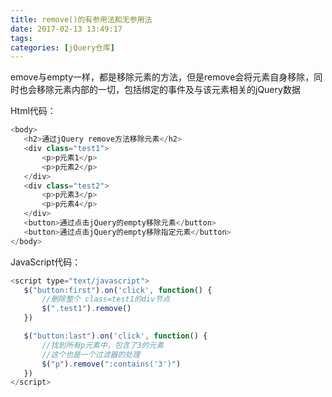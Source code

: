 ```yaml
---
title: remove()的有参用法和无参用法
date: 2017-02-13 13:49:17
tags:
categories: [jQuery仓库]
---
```

emove与empty一样，都是移除元素的方法，但是remove会将元素自身移除，同时也会移除元素内部的一切，包括绑定的事件及与该元素相关的jQuery数据
<!--more-->
Html代码：
 ```js
<body>
    <h2>通过jQuery remove方法移除元素</h2>
    <div class="test1">
        <p>p元素1</p>
        <p>p元素2</p>
    </div>
    <div class="test2">
        <p>p元素3</p>
        <p>p元素4</p>
    </div>
    <button>通过点击jQuery的empty移除元素</button>
    <button>通过点击jQuery的empty移除指定元素</button>
</body>
 ```
 JavaScript代码：
 ```js
<script type="text/javascript">
    $("button:first").on('click', function() {
        //删除整个 class=test1的div节点
        $(".test1").remove()
    })

    $("button:last").on('click', function() {
        //找到所有p元素中，包含了3的元素
        //这个也是一个过滤器的处理
        $("p").remove(":contains('3')")
    })
</script>
 ```